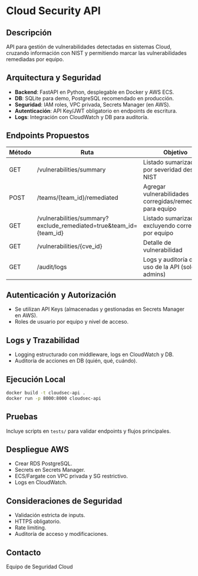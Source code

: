 # Cloud Security API

## Descripción
API para gestión de vulnerabilidades detectadas en sistemas Cloud, cruzando información con NIST y permitiendo marcar las vulnerabilidades remediadas por equipo.

## Arquitectura y Seguridad
- **Backend**: FastAPI en Python, desplegable en Docker y AWS ECS.
- **DB**: SQLite para demo, PostgreSQL recomendado en producción.
- **Seguridad**: IAM roles, VPC privada, Secrets Manager (en AWS).
- **Autenticación**: API Key/JWT obligatorio en endpoints de escritura.
- **Logs**: Integración con CloudWatch y DB para auditoría.

## Endpoints Propuestos

| Método | Ruta                                      | Objetivo                                                                 |
|--------|-------------------------------------------|-------------------------------------------------------------------------|
| GET    | /vulnerabilities/summary                  | Listado sumarizado por severidad desde NIST                             |
| POST   | /teams/{team_id}/remediated               | Agregar vulnerabilidades corregidas/remediadas para equipo              |
| GET    | /vulnerabilities/summary?exclude_remediated=true&team_id={team_id} | Listado sumarizado excluyendo corregidas por equipo                     |
| GET    | /vulnerabilities/{cve_id}                 | Detalle de vulnerabilidad                                               |
| GET    | /audit/logs                               | Logs y auditoría de uso de la API (solo admins)                         |

## Autenticación y Autorización
- Se utilizan API Keys (almacenadas y gestionadas en Secrets Manager en AWS).
- Roles de usuario por equipo y nivel de acceso.

## Logs y Trazabilidad
- Logging estructurado con middleware, logs en CloudWatch y DB.
- Auditoría de acciones en DB (quién, qué, cuándo).

## Ejecución Local
```bash
docker build -t cloudsec-api .
docker run -p 8000:8000 cloudsec-api
```

## Pruebas
Incluye scripts en `tests/` para validar endpoints y flujos principales.

## Despliegue AWS
- Crear RDS PostgreSQL.
- Secrets en Secrets Manager.
- ECS/Fargate con VPC privada y SG restrictivo.
- Logs en CloudWatch.

## Consideraciones de Seguridad
- Validación estricta de inputs.
- HTTPS obligatorio.
- Rate limiting.
- Auditoría de acceso y modificaciones.

## Contacto
Equipo de Seguridad Cloud
